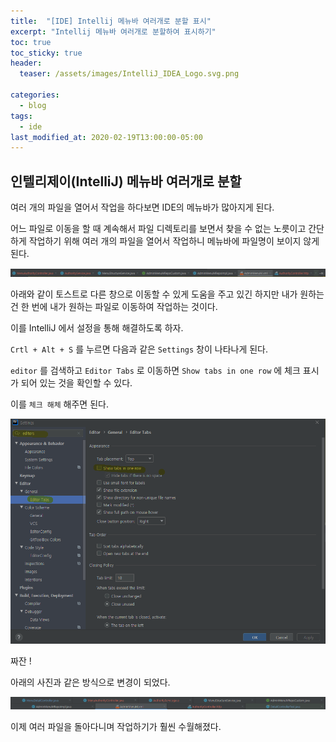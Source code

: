 ```yaml
---
title:  "[IDE] Intellij 메뉴바 여러개로 분할 표시"
excerpt: "Intellij 메뉴바 여러개로 분할하여 표시하기"
toc: true
toc_sticky: true
header:
  teaser: /assets/images/IntelliJ_IDEA_Logo.svg.png

categories:
  - blog
tags:
  - ide  
last_modified_at: 2020-02-19T13:00:00-05:00
---
```


## 인텔리제이(IntelliJ) 메뉴바 여러개로 분할



여러 개의 파일을 열어서 작업을 하다보면 IDE의 메뉴바가 많아지게 된다. 

어느 파일로 이동을 할 때 계속해서 파일 디렉토리를 보면서 찾을 수 없는 노릇이고 간단하게 작업하기 위해 여러 개의 파일을 열어서 작업하니 메뉴바에 파일명이 보이지 않게 된다. 

![1582086767108](../../assets/images/1582086767108.png)

아래와 같이 토스트로 다른 창으로 이동할 수 있게 도움을 주고 있긴 하지만 내가 원하는 건 한 번에 내가 원하는 파일로 이동하여 작업하는 것이다. 



이를 IntelliJ 에서 설정을 통해 해결하도록 하자.

`Crtl + Alt + S` 를 누르면 다음과 같은 `Settings` 창이 나타나게 된다.

`editor` 를 검색하고  `Editor Tabs` 로 이동하면 `Show tabs in one row` 에 체크 표시가 되어 있는 것을 확인할 수 있다. 



이를 `체크 해체` 해주면 된다. 

![1582086758984](../../assets/images/1582086758984.png)



짜잔 ! 

아래의 사진과 같은 방식으로 변경이 되었다. 

![1582086905540](../../assets/images/1582086905540.png)

이제 여러 파일을 돌아다니며 작업하기가 훨씬 수월해졌다. 



